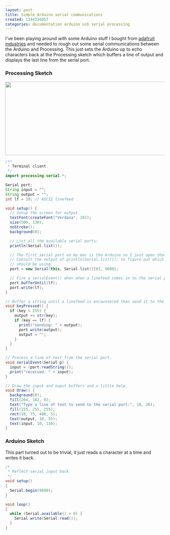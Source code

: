 ```yaml
---
layout: post
title: Simple Arduino serial communications
created: 1244326057
categories: documentation arduino usb serial processing
---
```

I've been playing around with some Arduino stuff I bought from [adafruit industries](http://www.adafruit.com/) and needed to rough out some serial communications between the Arduino and Processing. This just sets the Arduino up to echo characters back at the Processing sketch which buffers a line of output and displays the last line from the serial port.

<h3>Processing Sketch</h3>
<img src="http://drewish.com/files/Processing - Echo.png" width="580" height="232"/>

``` java
/**
 * Terminal client.
 */
import processing.serial.*;

Serial port;
String input = "";
String output = "";
int lf = 10; // ASCII linefeed

void setup() {
  // Setup the screen for output.
  textFont(createFont("Verdana", 18));
  size(500, 130);
  noStroke();
  background(0);

  // List all the available serial ports:
  println(Serial.list());

  // The first serial port on my mac is the Arduino so I just open that.
  // Consult the output of println(Serial.list()); to figure out which you
  // should be using.
  port = new Serial(this, Serial.list()[0], 9600);

  // Fire a serialEvent() when when a linefeed comes in to the serial port.
  port.bufferUntil(lf);
  port.write(lf);
}

// Buffer a string until a linefeed is encountered then send it to the serial port.
void keyPressed() {
  if (key < 255) {
    output += str(key);
    if (key == lf) {
      print("sending: " + output);
      port.write(output);
      output = "";
    }
  }
}

// Process a line of text from the serial port.
void serialEvent(Serial p) {
  input = (port.readString());
  print("received: " + input);
}

// Draw the input and ouput buffers and a little help.
void draw() {
  background(0);
  fill(204, 102, 0);
  text("Type a line of text to send to the serial port:", 10, 20);
  fill(255, 255, 255);
  rect(10, 75, 480, 5);
  text(output, 10, 55);
  text(input, 10, 110);
}
```

<h3>Arduino Sketch</h3>
This part turned out to be trivial, it just reads a character at a time and writes it back.

``` java
/*
 * Reflect serial input back.
 */
void setup()
{
  Serial.begin(9600);
}

void loop()
{
  while (Serial.available() > 0) {
    Serial.write(Serial.read());
  }
}
```

